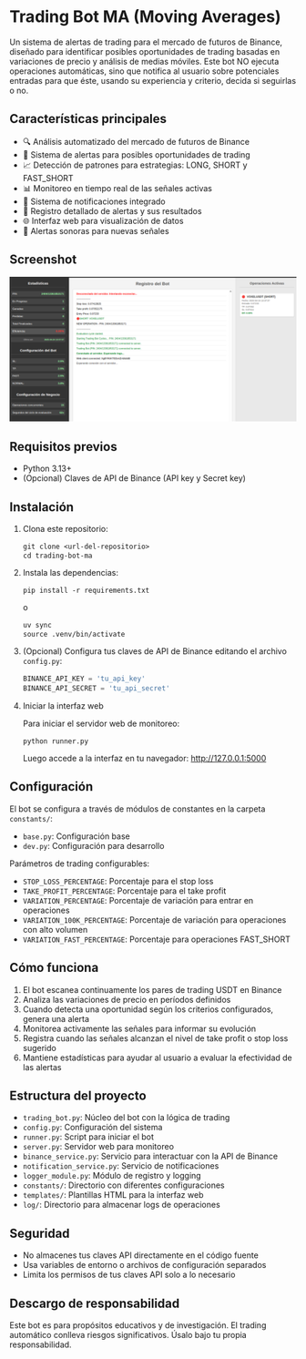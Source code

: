 # Trading Bot MA (Moving Averages)

Un sistema de alertas de trading para el mercado de futuros de Binance, diseñado para identificar posibles oportunidades de trading basadas en variaciones de precio y análisis de medias móviles. Este bot NO ejecuta operaciones automáticas, sino que notifica al usuario sobre potenciales entradas para que éste, usando su experiencia y criterio, decida si seguirlas o no.

## Características principales

- 🔍 Análisis automatizado del mercado de futuros de Binance
- 🚨 Sistema de alertas para posibles oportunidades de trading
- 📈 Detección de patrones para estrategias: LONG, SHORT y FAST_SHORT
- 📊 Monitoreo en tiempo real de las señales activas
- 📱 Sistema de notificaciones integrado
- 📝 Registro detallado de alertas y sus resultados
- 🌐 Interfaz web para visualización de datos
- 🔔 Alertas sonoras para nuevas señales

## Screenshot

![Screenshot del Bot](public/img/screen.png)

## Requisitos previos

- Python 3.13+
- (Opcional) Claves de API de Binance (API key y Secret key)

## Instalación

1. Clona este repositorio:

   ```
   git clone <url-del-repositorio>
   cd trading-bot-ma
   ```

2. Instala las dependencias:

   ```
   pip install -r requirements.txt
   ```

   o

   ```
   uv sync
   source .venv/bin/activate
   ```

3. (Opcional) Configura tus claves de API de Binance editando el archivo `config.py`:

   ```python
   BINANCE_API_KEY = 'tu_api_key'
   BINANCE_API_SECRET = 'tu_api_secret'
   ```

4. Iniciar la interfaz web

   Para iniciar el servidor web de monitoreo:

   ```
   python runner.py
   ```

   Luego accede a la interfaz en tu navegador: http://127.0.0.1:5000

## Configuración

El bot se configura a través de módulos de constantes en la carpeta `constants/`:

- `base.py`: Configuración base
- `dev.py`: Configuración para desarrollo

Parámetros de trading configurables:

- `STOP_LOSS_PERCENTAGE`: Porcentaje para el stop loss
- `TAKE_PROFIT_PERCENTAGE`: Porcentaje para el take profit
- `VARIATION_PERCENTAGE`: Porcentaje de variación para entrar en operaciones
- `VARIATION_100K_PERCENTAGE`: Porcentaje de variación para operaciones con alto volumen
- `VARIATION_FAST_PERCENTAGE`: Porcentaje para operaciones FAST_SHORT

## Cómo funciona

1. El bot escanea continuamente los pares de trading USDT en Binance
2. Analiza las variaciones de precio en períodos definidos
3. Cuando detecta una oportunidad según los criterios configurados, genera una alerta
4. Monitorea activamente las señales para informar su evolución
5. Registra cuando las señales alcanzan el nivel de take profit o stop loss sugerido
6. Mantiene estadísticas para ayudar al usuario a evaluar la efectividad de las alertas

## Estructura del proyecto

- `trading_bot.py`: Núcleo del bot con la lógica de trading
- `config.py`: Configuración del sistema
- `runner.py`: Script para iniciar el bot
- `server.py`: Servidor web para monitoreo
- `binance_service.py`: Servicio para interactuar con la API de Binance
- `notification_service.py`: Servicio de notificaciones
- `logger_module.py`: Módulo de registro y logging
- `constants/`: Directorio con diferentes configuraciones
- `templates/`: Plantillas HTML para la interfaz web
- `log/`: Directorio para almacenar logs de operaciones

## Seguridad

- No almacenes tus claves API directamente en el código fuente
- Usa variables de entorno o archivos de configuración separados
- Limita los permisos de tus claves API solo a lo necesario

## Descargo de responsabilidad

Este bot es para propósitos educativos y de investigación. El trading automático conlleva riesgos significativos. Úsalo bajo tu propia responsabilidad.
